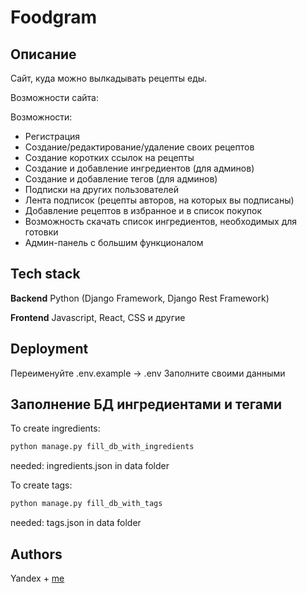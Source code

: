 
# Foodgram

## Описание

Сайт, куда можно вылкадывать рецепты еды.

Возможности сайта:

Возможности:

* Регистрация
* Создание/редактирование/удаление своих рецептов
* Создание коротких ссылок на рецепты
* Создание и добавление ингредиентов (для админов)
* Создание и добавление тегов (для админов)
* Подписки на других пользователей
* Лента подписок (рецепты авторов, на которых вы подписаны)
* Добавление рецептов в избранное и в список покупок
* Возможность скачать список ингредиентов, необходимых для готовки
* Админ-панель с большим функционалом

## Tech stack

**Backend**
Python (Django Framework, Django Rest Framework)

**Frontend**
Javascript, React, CSS и другие

## Deployment

Переименуйте .env.example -> .env
Заполните своими данными

## Заполнение БД ингредиентами и тегами

To create ingredients:

```python
python manage.py fill_db_with_ingredients
```

needed: ingredients.json in data folder

To create tags:

```python
python manage.py fill_db_with_tags
```

needed: tags.json in data folder

## Authors

Yandex + [me](https://github.com/P1nk-L0rD)
